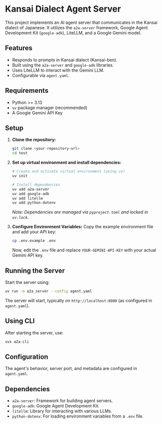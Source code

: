 # Kansai Dialect Agent Server

This project implements an AI agent server that communicates in the Kansai dialect of Japanese. It utilizes the `a2a-server` framework, Google Agent Development Kit (`google-adk`), LiteLLM, and a Google Gemini model.

## Features

*   Responds to prompts in Kansai dialect (Kansai-ben).
*   Built using the `a2a-server` and `google-adk` libraries.
*   Uses LiteLLM to interact with the Gemini LLM.
*   Configurable via `agent.yaml`.

## Requirements

*   Python >= 3.13
*   `uv` package manager (recommended)
*   A Google Gemini API Key

## Setup

1.  **Clone the repository:**
    ```bash
    git clone <your-repository-url>
    cd test
    ```

2.  **Set up virtual environment and install dependencies:**
    ```bash
    # Create and activate virtual environment (using uv)
    uv init
    
    # Install dependencies
    uv add a2a-server
    uv add google-adk
    uv add litellm
    uv add python-dotenv
    ```
    *Note: Dependencies are managed via `pyproject.toml` and locked in `uv.lock`.*

3.  **Configure Environment Variables:**
    Copy the example environment file and add your API key:
    ```bash
    cp .env.example .env
    ```
    Now, edit the `.env` file and replace `YOUR-GEMINI-API-KEY` with your actual Gemini API key.

## Running the Server

Start the server using:

```bash
uv run -m a2a_server --config agent.yaml 
```

The server will start, typically on `http://localhost:8000` (as configured in `agent.yaml`).

## Using CLI

After starting the server, use:

```bash
uvx a2a-cli
```

## Configuration

The agent's behavior, server port, and metadata are configured in `agent.yaml`.

## Dependencies

*   `a2a-server`: Framework for building agent servers.
*   `google-adk`: Google Agent Development Kit.
*   `litellm`: Library for interacting with various LLMs.
*   `python-dotenv`: For loading environment variables from a `.env` file.
